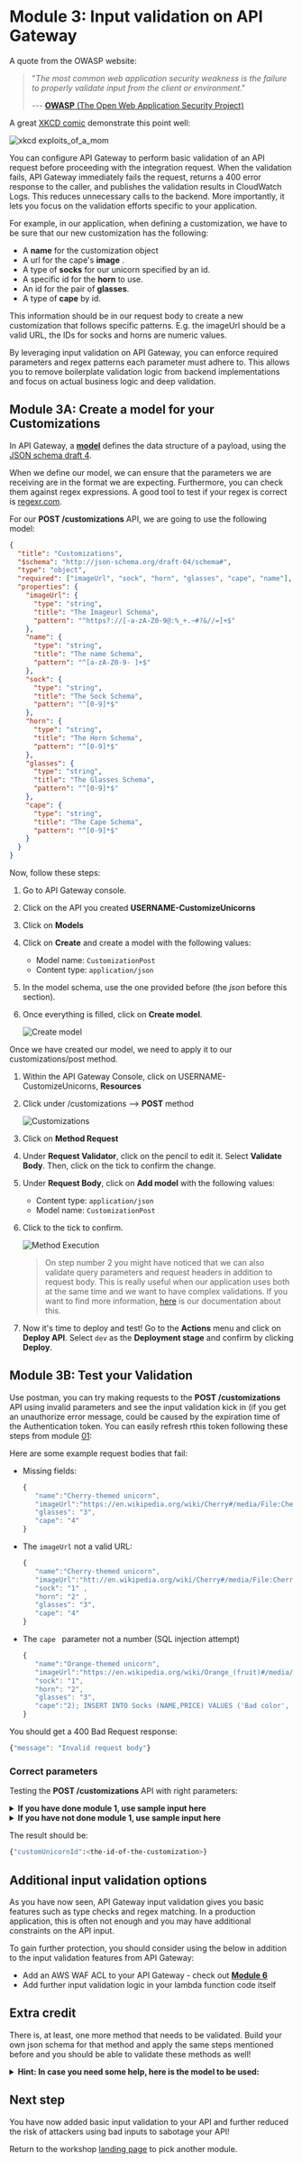 # Module 3: Input validation on API Gateway

A quote from the OWASP website:

> "_The most common web application security weakness is the failure to properly validate input from the client or environment_."
>
> --- [**OWASP** (The Open Web Application Security Project)](https://www.owasp.org/index.php/Data_Validation)

A great [XKCD comic](https://xkcd.com/327/) demonstrate this point well:

![xkcd exploits_of_a_mom ](https://imgs.xkcd.com/comics/exploits_of_a_mom.png)

You can configure API Gateway to perform basic validation of an API request before proceeding with the integration request. When the validation fails, API Gateway immediately fails the request, returns a 400 error response to the caller, and publishes the validation results in CloudWatch Logs. This reduces unnecessary calls to the backend. More importantly, it lets you focus on the validation efforts specific to your application.

For example, in our application, when defining a customization, we have to be sure that our new customization has the following:

- A **name** for the customization object
- A url for the cape's **image** .
- A type of **socks** for our unicorn specified by an id.
- A specific id for the **horn** to use.
- An id for the pair of **glasses**.
- A type of **cape** by id.

This information should be in our request body to create a new customization that follows specific patterns. E.g. the imageUrl should be a valid URL, the IDs for socks and horns are numeric values.

By leveraging input validation on API Gateway, you can enforce required parameters and regex patterns each parameter must adhere to. This allows you to remove boilerplate validation logic from backend implementations and focus on actual business logic and deep validation.

<!---
## Module 3 - Optional: attack your API with SQL injection! (CONSIDER REMOVING)

If you haven't completed **Module 6: WAF**, your serverless API is currently vulnerable to SQL injection attacks. This optional module shows how you can perform the attack.

<details>
<summary><strong>Click to expand for optional step instructions </strong></summary>


If you look at our lambda function code right now, no input validation is being performed, and with the below line specified as part of our mysql client setting (under `/src/app/dbUtils.js`):

```
                multipleStatements: true

```

> **Note**: As a best practice you should set the `multipleStatements` option to false in your code (the nodejs mysql client actually defaults it false). However, this is not disabled by default in all programming languages/libraries, so we enabled it in our starter code for you to see the easiness of this attack.

we can easily embed SQL statements in the body of the request to get executed. For example, in the body of the POST customizations/ API, try using the below:

<details>
<summary><strong> If you have done module 1, use sample input here </strong></summary>

```
{
   "name":"Orange-themed unicorn",
   "imageUrl":"https://en.wikipedia.org/wiki/Orange_(fruit)#/media/File:Orange-Whole-%26-Split.jpg",
   "sock":"1",
   "horn":"2",
   "glasses":"3",
   "cape":"2); INSERT INTO Socks (NAME,PRICE) VALUES ('Bad color', 10000.00"
}
```

</details>

<details>
<summary><strong>If you have not done module 1, use sample input here </strong></summary>

```
{
   "name":"Orange-themed unicorn",
   "imageUrl":"https://en.wikipedia.org/wiki/Orange_(fruit)#/media/File:Orange-Whole-%26-Split.jpg",
   "sock":"1",
   "horn":"2",
   "glasses":"3",
   "cape":"2); INSERT INTO Socks (NAME,PRICE) VALUES ('Bad color', 10000.00",
   "company":"1"
}
```

</details>


![](images/3A-injection.png)

Send the request using Postman. If the request succeeds, you have now just performed a SQL injection attack!

If you look at the SQL injection statement we just performed, it's adding a bad value into the `Socks` table. We can verify that took effect by running the **GET /socks** API:

![](images/3A-after-injection.png)

</details>
--->

## Module 3A: Create a model for your Customizations

In API Gateway, a [**model**](https://docs.aws.amazon.com/apigateway/latest/developerguide/models-mappings.html#models-mappings-models) defines the data structure of a payload, using the [JSON schema draft 4](https://tools.ietf.org/html/draft-zyp-json-schema-04).

When we define our model, we can ensure that the parameters we are receiving are in the format we are expecting. Furthermore, you can check them against regex expressions. A good tool to test if your regex is correct is [regexr.com](https://regexr.com/).

For our **POST /customizations** API, we are going to use the following model:

```json
{
  "title": "Customizations",
  "$schema": "http://json-schema.org/draft-04/schema#",
  "type": "object",
  "required": ["imageUrl", "sock", "horn", "glasses", "cape", "name"],
  "properties": {
    "imageUrl": {
      "type": "string",
      "title": "The Imageurl Schema",
      "pattern": "^https?://[-a-zA-Z0-9@:%_+.~#?&//=]+$"
    },
    "name": {
      "type": "string",
      "title": "The name Schema",
      "pattern": "^[a-zA-Z0-9- ]+$"
    },
    "sock": {
      "type": "string",
      "title": "The Sock Schema",
      "pattern": "^[0-9]*$"
    },
    "horn": {
      "type": "string",
      "title": "The Horn Schema",
      "pattern": "^[0-9]*$"
    },
    "glasses": {
      "type": "string",
      "title": "The Glasses Schema",
      "pattern": "^[0-9]*$"
    },
    "cape": {
      "type": "string",
      "title": "The Cape Schema",
      "pattern": "^[0-9]*$"
    }
  }
}
```

Now, follow these steps:

1. Go to API Gateway console.
2. Click on the API you created **USERNAME-CustomizeUnicorns**
3. Click on **Models**
4. Click on **Create** and create a model with the following values:
   - Model name: `CustomizationPost`
   - Content type: `application/json`
5. In the model schema, use the one provided before (the _json_ before this section).
6. Once everything is filled, click on **Create model**.

   ![Create model](images/06_api_model.png)

Once we have created our model, we need to apply it to our customizations/post method.

1. Within the API Gateway Console, click on USERNAME-CustomizeUnicorns, **Resources**
1. Click under /customizations --> **POST** method

   ![Customizations ](images/06_customizations.png)

1. Click on **Method Request**
1. Under **Request Validator**, click on the pencil to edit it. Select **Validate Body**. Then, click on the tick to confirm the change.
1. Under **Request Body**, click on **Add model** with the following values:
   - Content type: `application/json`
   - Model name: `CustomizationPost`
1. Click to the tick to confirm.

   ![Method Execution](images/06_method_execution.png)

   > On step number 2 you might have noticed that we can also validate query parameters and request headers in addition to request body. This is really useful when our application uses both at the same time and we want to have complex validations. If you want to find more information, [here](https://docs.aws.amazon.com/apigateway/latest/developerguide/api-gateway-method-request-validation.html) is our documentation about this.

1. Now it's time to deploy and test! Go to the **Actions** menu and click on **Deploy API**. Select `dev` as the **Deployment stage** and confirm by clicking **Deploy**.

## Module 3B: Test your Validation

Use postman, you can try making requests to the **POST /customizations** API using invalid parameters and see the input validation kick in (if you get an unauthorize error message, could be caused by the expiration time of the Authentication token. You can easily refresh rthis token following these steps from module [01](../01-add-authentication/README.md#1E):

Here are some example request bodies that fail:

- Missing fields:

  ```javascript
  {
     "name":"Cherry-themed unicorn",
     "imageUrl":"https://en.wikipedia.org/wiki/Cherry#/media/File:Cherry_Stella444.jpg",
     "glasses": "3",
     "cape": "4"
  }
  ```

- The `imageUrl` not a valid URL:

  ```javascript
  {
     "name":"Cherry-themed unicorn",
     "imageUrl":"htt://en.wikipedia.org/wiki/Cherry#/media/File:Cherry_Stella444.jpg",
     "sock": "1" ,
     "horn": "2" ,
     "glasses": "3",
     "cape": "4"
  }
  ```

- The `cape ` parameter not a number (SQL injection attempt)

  ```javascript
  {
     "name":"Orange-themed unicorn",
     "imageUrl":"https://en.wikipedia.org/wiki/Orange_(fruit)#/media/File:Orange-Whole-%26-Split.jpg",
     "sock": "1",
     "horn": "2",
     "glasses": "3",
     "cape":"2); INSERT INTO Socks (NAME,PRICE) VALUES ('Bad color', 10000.00"
  }

  ```

You should get a 400 Bad Request response:

```javascript
{"message": "Invalid request body"}
```

### Correct parameters

Testing the **POST /customizations** API with right parameters:

<details>
<summary><strong> If you have done module 1, use sample input here </strong></summary>

```javascript
{
   "name":"Cherry-themed unicorn",
   "imageUrl":"https://en.wikipedia.org/wiki/Cherry#/media/File:Cherry_Stella444.jpg",
   "sock": "1",
   "horn": "2",
   "glasses": "3",
   "cape": "4"
}
```

</details>

<details>
<summary><strong> If you have not done module 1, use sample input here </strong></summary>

```javascript
{
   "name":"Cherry-themed unicorn",
   "imageUrl":"https://en.wikipedia.org/wiki/Cherry#/media/File:Cherry_Stella444.jpg",
   "sock": "1",
   "horn": "2",
   "glasses": "3",
   "cape": "4",
   "company" : "1"
}
```

</details>

The result should be:

```bash
{"customUnicornId":<the-id-of-the-customization>}
```

## Additional input validation options

As you have now seen, API Gateway input validation gives you basic features such as type checks and regex matching. In a production application, this is often not enough and you may have additional constraints on the API input.

To gain further protection, you should consider using the below in addition to the input validation features from API Gateway:

- Add an AWS WAF ACL to your API Gateway - check out [**Module 6**](../06-waf/)
- Add further input validation logic in your lambda function code itself

## Extra credit

There is, at least, one more method that needs to be validated. Build your own json schema for that method and apply the same steps mentioned before and you should be able to validate these methods as well!

<details>
<summary><strong>Hint: In case you need some help, here is the model to be used:</strong></summary>

```json
{
  "title": "PartnerPOST",
  "$schema": "http://json-schema.org/draft-04/schema#",
  "type": "object",
  "required": ["name"],
  "properties": {
    "name": {
      "type": "string",
      "title": "Partner Schema",
      "pattern": "^[a-zA-Z0-9- ]+$"
    }
  }
}
```

</details>

## Next step

You have now added basic input validation to your API and further reduced the risk of attackers using bad inputs to sabotage your API!

Return to the workshop [landing page](../../README.md) to pick another module.
